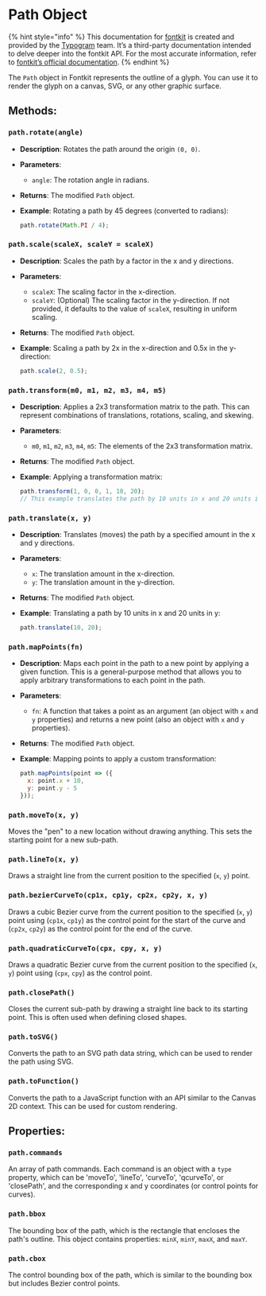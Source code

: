 # Path Object

{% hint style="info" %}
This documentation for [fontkit](https://github.com/foliojs/fontkit) is created and provided by the [Typogram](https://typogram.co/) team. It’s a third-party documentation intended to delve deeper into the fontkit API. For the most accurate information, refer to [fontkit’s official documentation](https://github.com/foliojs/fontkit#readme).
{% endhint %}

The `Path` object in Fontkit represents the outline of a glyph. You can use it to render the glyph on a canvas, SVG, or any other graphic surface.

## **Methods**:

### `path.rotate(angle)`

* **Description**: Rotates the path around the origin `(0, 0)`.
* **Parameters**:
  * `angle`: The rotation angle in radians.
* **Returns**: The modified `Path` object.
*   **Example**: Rotating a path by 45 degrees (converted to radians):

    ```javascript
    path.rotate(Math.PI / 4);
    ```

### `path.scale(scaleX, scaleY = scaleX)`

* **Description**: Scales the path by a factor in the x and y directions.
* **Parameters**:
  * `scaleX`: The scaling factor in the x-direction.
  * `scaleY`: (Optional) The scaling factor in the y-direction. If not provided, it defaults to the value of `scaleX`, resulting in uniform scaling.
* **Returns**: The modified `Path` object.
*   **Example**: Scaling a path by 2x in the x-direction and 0.5x in the y-direction:

    ```javascript
    path.scale(2, 0.5);
    ```

### `path.transform(m0, m1, m2, m3, m4, m5)`

* **Description**: Applies a 2x3 transformation matrix to the path. This can represent combinations of translations, rotations, scaling, and skewing.
* **Parameters**:
  * `m0`, `m1`, `m2`, `m3`, `m4`, `m5`: The elements of the 2x3 transformation matrix.
* **Returns**: The modified `Path` object.
*   **Example**: Applying a transformation matrix:

    ```javascript
    path.transform(1, 0, 0, 1, 10, 20); 
    // This example translates the path by 10 units in x and 20 units in y.
    ```

### `path.translate(x, y)`

* **Description**: Translates (moves) the path by a specified amount in the x and y directions.
* **Parameters**:
  * `x`: The translation amount in the x-direction.
  * `y`: The translation amount in the y-direction.
* **Returns**: The modified `Path` object.
*   **Example**: Translating a path by 10 units in x and 20 units in y:

    ```javascript
    path.translate(10, 20);
    ```

### `path.mapPoints(fn)`

* **Description**: Maps each point in the path to a new point by applying a given function. This is a general-purpose method that allows you to apply arbitrary transformations to each point in the path.
* **Parameters**:
  * `fn`: A function that takes a point as an argument (an object with `x` and `y` properties) and returns a new point (also an object with `x` and `y` properties).
* **Returns**: The modified `Path` object.
*   **Example**: Mapping points to apply a custom transformation:

    ```javascript
    path.mapPoints(point => ({
      x: point.x + 10,
      y: point.y - 5
    }));
    ```

### `path.moveTo(x, y)`

Moves the "pen" to a new location without drawing anything. This sets the starting point for a new sub-path.

### `path.lineTo(x, y)`

Draws a straight line from the current position to the specified (`x`, `y`) point.

### `path.bezierCurveTo(cp1x, cp1y, cp2x, cp2y, x, y)`

Draws a cubic Bezier curve from the current position to the specified (`x`, `y`) point using (`cp1x`, `cp1y`) as the control point for the start of the curve and (`cp2x`, `cp2y`) as the control point for the end of the curve.

### `path.quadraticCurveTo(cpx, cpy, x, y)`

Draws a quadratic Bezier curve from the current position to the specified (`x`, `y`) point using (`cpx`, `cpy`) as the control point.

### `path.closePath()`

Closes the current sub-path by drawing a straight line back to its starting point. This is often used when defining closed shapes.

### `path.toSVG()`

Converts the path to an SVG path data string, which can be used to render the path using SVG.

### `path.toFunction()`

Converts the path to a JavaScript function with an API similar to the Canvas 2D context. This can be used for custom rendering.

## **Properties**:

### `path.commands`

An array of path commands. Each command is an object with a `type` property, which can be 'moveTo', 'lineTo', 'curveTo', 'qcurveTo', or 'closePath', and the corresponding x and y coordinates (or control points for curves).

### `path.bbox`

The bounding box of the path, which is the rectangle that encloses the path's outline. This object contains properties: `minX`, `minY`, `maxX`, and `maxY`.

### `path.cbox`

The control bounding box of the path, which is similar to the bounding box but includes Bezier control points.
